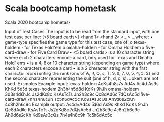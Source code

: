 # Scala bootcamp hometask
 Scala 2020 bootcamp hometask
 
Input of Test Cases
The input is to be read from the standard input, with one test case per line:
<game-type> [<5 board cards>] <hand 1> <hand 2> <...> <hand N>
...where:
• game-type specifies the game type for this test case, one of:
o texas-holdem - for Texas Hold'em
o omaha-holdem - for Omaha Hold'em
o five-card-draw - for Five Card Draw
• <5 board cards> is a 10 character string where each 2 characters encode a card, only used
for Texas and Omaha Hold' ems
• <hand X> is a 4, 8 or 10 character string (depending on game type) where each 2 characters
encode a card
• <card> is a 2 character string with the first character representing the rank (one
of A, K, Q, J, T, 9, 8, 7, 6, 5, 4, 3, 2) and the second character representing the suit (one
of h, d, c, s). Jokers are not used.
Examples
Example input:
texas-holdem 4cKs4h8s7s Ad4s Ac4d As9s KhKd 5d6d
texas-holdem 2h3h4h5d8d KdKs 9hJh
omaha-holdem 3d3s4d6hJc Js2dKd8c KsAsTcTs Jh2h3c9c Qc8dAd6c 7dQsAc5d
five-card-draw 7h4s4h8c9h Tc5h6dAc5c Kd9sAs3cQs Ah9d6s2cKh 4c8h2h6c9c
Example output:
Ac4d=Ad4s 5d6d As9s KhKd
KdKs 9hJh
Qc8dAd6c KsAsTcTs Js2dKd8c 7dQsAc5d Jh2h3c9c
4c8h2h6c9c Ah9d6s2cKh Kd9sAs3cQs 7h4s4h8c9h Tc5h6dAc5c

